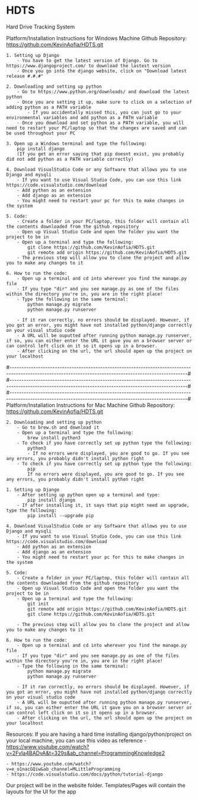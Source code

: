 # HDTS
Hard Drive Tracking System


Platform/Installation Instructions for Windows Machine
    Github Repository: https://github.com/KevinAofia/HDTS.git

    1. Setting up Django
        - You have to get the latest version of Django. Go to https://www.djangoproject.com/ to download the lastest version
        - Once you go into the django website, click on "Download latest release #.#.#"

    2. Downloading and setting up python 
        - Go to https://www.python.org/downloads/ and download the latest python
        - Once you are setting it up, make sure to click on a selection of adding python as a PATH variable
            - If you accidentally missed this, you can just go to your environmental variables and add python as a PATH variable
        - Once you download and set python as a PATH variable, you will need to restart your PC/laptop so that the changes are saved and can be used throughout your PC

    3. Open up a Windows terminal and type the following:
        pip install django
        (If you get an error saying that pip doesnt exist, you probably did not add python as a PATH variable correctly)

    4. Download VisualStudio Code or any Software that allows you to use Django and mysqli
        - If you want to use Visual Studio Code, you can use this link https://code.visualstudio.com/download
        - Add python as an extension
        - Add django as an extension
        - You might need to restart your pc for this to make changes in the system

    5. Code:
        - Create a folder in your PC/laptop, this folder will contain all the contents downloaded from the github repository
        - Open up Visual Studio Code and open the folder you want the project to be in
        - Open up a terminal and type the following:
            git clone https://github.com/KevinAofia/HDTS.git
            git remote add origin https://github.com/KevinAofia/HDTS.git
        - The previous step will allow you to clone the project and allow you to make any changes to it

    6. How to run the code:
        - Open up a terminal and cd into wherever you find the manage.py file
        - If you type "dir" and you see manage.py as one of the files within the directory you're in, you are in the right place!
        - Type the following in the same terminal:
            python manage.py migrate
            python manage.py runserver

        - If it ran correctly, no errors should be displayed. However, if you got an error, you might have not installed python/django correctly on your visual studio code
        - A URL will be ouputted after running python manage.py runserver, if so, you can either enter the URL it gave you on a browser server or can control left click on it so it opens up in a browser. 
        - After clicking on the url, the url should open up the project on your localhost
#--------------------------------------------------------------------------------------------------------------------------------------------------------#
#--------------------------------------------------------------------------------------------------------------------------------------------------------#
#--------------------------------------------------------------------------------------------------------------------------------------------------------#
Platform/Installation Instructions for Mac Machine
    Github Repository: https://github.com/KevinAofia/HDTS.git

    2. Downloading and setting up python 
        - Go to brew.sh and download it
        - Open up a terminal and type the following:
            brew install python3
        - To check if you have correctly set up python type the following:
            python3
            - If no errors were displayed, you are good to go. If you see any errors, you probably didn't install python right
        - To check if you have correctly set up python type the following:
            pip
            If no errors were displayed, you are good to go. If you see any errors, you probably didn't install python right

    1. Setting up Django
        - After setting up python open up a terminal and type:
            pip install django
        - If after installing it, it says that pip might need an upgrade, type the following:
            pip install --upgrade pip
    
    4. Download VisualStudio Code or any Software that allows you to use Django and mysqli
        - If you want to use Visual Studio Code, you can use this link https://code.visualstudio.com/download
        - Add python as an extension
        - Add django as an extension
        - You might need to restart your pc for this to make changes in the system

    5. Code:
        - Create a folder in your PC/laptop, this folder will contain all the contents downloaded from the github repository
        - Open up Visual Studio Code and open the folder you want the project to be in
        - Open up a terminal and type the following:
            git init
            git remote add origin https://github.com/KevinAofia/HDTS.git
            git clone https://github.com/KevinAofia/HDTS.git
            
        - The previous step will allow you to clone the project and allow you to make any changes to it

    6. How to run the code:
        - Open up a terminal and cd into wherever you find the manage.py file
        - If you type "dir" and you see manage.py as one of the files within the directory you're in, you are in the right place!
        - Type the following in the same terminal:
            python manage.py migrate
            python manage.py runserver

        - If it ran correctly, no errors should be displayed. However, if you got an error, you might have not installed python/django correctly on your visual studio code
        - A URL will be ouputted after running python manage.py runserver, if so, you can either enter the URL it gave you on a browser server or can control left click on it so it opens up in a browser. 
        - After clicking on the url, the url should open up the project on your localhost


Resources:
    If you are having a hard time installing django/python/project on your local machine, you can use this video as reference 
        - https://www.youtube.com/watch?v=2FvIa4BADvA&t=329s&ab_channel=ProgrammingKnowledge2
    
    - https://www.youtube.com/watch?v=e_o1nacGQiw&ab_channel=MLittleProgramming
    - https://code.visualstudio.com/docs/python/tutorial-django
Our project will be in the website folder.
Templates/Pages will contain the layouts for the UI for the app
